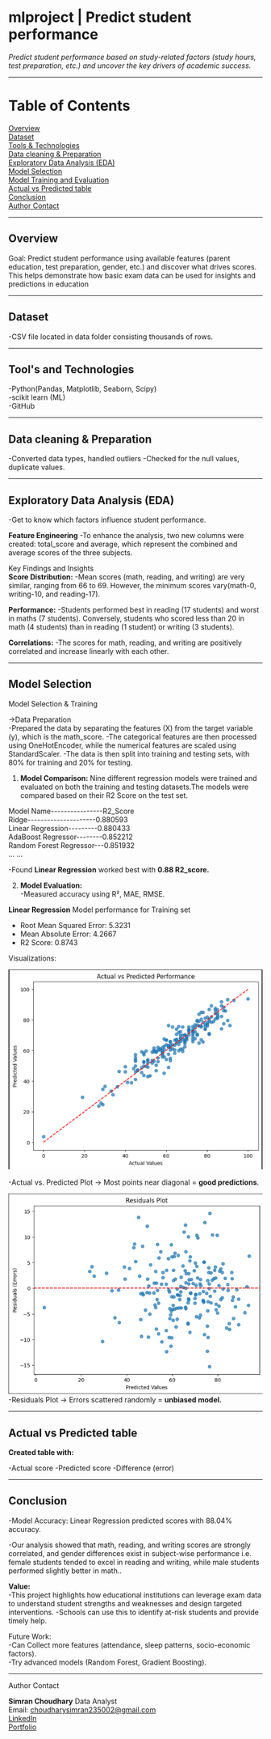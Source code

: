 # mlproject | Predict student performance

_Predict student performance based on study-related factors (study hours, test preparation, etc.) and uncover the key drivers of academic success._

---

# Table of Contents
<a href="#overview">Overview</a><br>
<a href="#dataset">Dataset</a><br>
<a href="#tools-technologies">Tools & Technologies</a><br>
<a href="#data-cleaning-preparation">Data cleaning & Preparation</a><br>
<a href="#exploratory-data-analysis-eda">Exploratory Data Analysis (EDA)</a><br>
<a href="#Model-Selection">Model Selection</a><br>
<a href="#Model-Training-and-Evaluation">Model Training and Evaluation</a><br>
<a href="#Actual-vs-Predicted-table">Actual vs Predicted table</a><br>
<a href="#conclusion">Conclusion</a><br>
<a href="#author-contact">Author Contact</a><br>

---
<h2><a class="anchor" id="overview"></a>Overview</h2>
Goal: Predict student performance using available features (parent education, test preparation, gender, etc.) and discover what drives scores.
This helps demonstrate how basic exam data can be used for insights and predictions in education

---
<h2><a class="anchor" id="dataset"></a>Dataset</h2>

-CSV file located in data folder consisting thousands of rows.<br>

---
<h2><a class="anchor" id="tools-technologies"></a>Tool's and Technologies</h2>

-Python(Pandas, Matplotlib, Seaborn, Scipy)<br>
-scikit learn (ML)<br>
-GitHub

---
<h2><a class="anchor" id="data-cleaning-preparation"></a>Data cleaning & Preparation</h2>
-Converted data types, handled outliers
-Checked for the null values, duplicate values.


---
<h2><a class="anchor" id="exploratory-data-analysis-eda"></a>Exploratory Data Analysis (EDA)</h2>
-Get to know which factors influence student performance.

**Feature Engineering**
-To enhance the analysis, two new columns were created: total_score and average, which represent the combined and average scores of the three subjects.

Key Findings and Insights<br>
**Score Distribution:**
-Mean scores (math, reading, and writing) are very similar, ranging from 66 to 69. However, the minimum scores vary(math-0, writing-10, and reading-17).

**Performance:**
-Students performed best in reading (17 students) and worst in maths (7 students). 
Conversely, students who scored less than 20 in math (4 students) than in reading (1 student) or writing (3 students).

**Correlations:**
-The scores for math, reading, and writing are positively correlated and increase linearly with each other.


---
<h2><a class="anchor" id="Model-Selection"></a>Model Selection</h2>
Model Selection & Training

->Data Preparation<br>
   -Prepared the data by separating the features (X) from the target variable (y), which is the math_score. 
   -The categorical features are then processed using OneHotEncoder, while the numerical features are scaled using StandardScaler. 
   -The data is then split into training and testing sets, with 80% for training and 20% for testing.

1. **Model Comparison:**
Nine different regression models were trained and evaluated on both the training and testing datasets.The models were compared based on their R2 Score on the test set.

Model Name----------------R2_Score<br>
Ridge---------------------0.880593<br>
Linear Regression---------0.880433<br>
AdaBoost Regressor--------0.852212<br>
Random Forest Regressor---0.851932<br>
...                       ...

-Found **Linear Regression** worked best with **0.88 R2_score.**

2. **Model Evaluation:**<br>
-Measured accuracy using R², MAE, RMSE.

**Linear Regression**
 Model performance for Training set
- Root Mean Squared Error: 5.3231
- Mean Absolute Error: 4.2667
- R2 Score: 0.8743

Visualizations:


![Actual vs Predicted Value](images/ActualVsPredicted.png)
<br>

-Actual vs. Predicted Plot → Most points near diagonal = **good predictions**.<br>


![Residuals Plot](images/residualplot.png)
<br>
-Residuals Plot → Errors scattered randomly = **unbiased model.**

---
<h2><a class="anchor" id="Actual-vs-Predicted-table"></a>Actual vs Predicted table</h2>

**Created table with:**

-Actual score
-Predicted score
-Difference (error)

---
<h2><a class="anchor" id="conclusion"></a>Conclusion</h2>

-Model Accuracy: Linear Regression predicted scores with 88.04% accuracy.

-Our analysis showed that math, reading, and writing scores are strongly correlated, and gender differences exist in subject-wise performance i.e. female students tended to excel in reading and writing, while male students performed slightly better in math.. 

**Value:**<br>
      -This project highlights how educational institutions can leverage exam data to understand student strengths and weaknesses and design targeted interventions.
      -Schools can use this to identify at-risk students and provide timely help.

Future Work:<br>
-Can Collect more features (attendance, sleep patterns, socio-economic factors).<br>
-Try advanced models (Random Forest, Gradient Boosting).

---
<h><a class="anchor" id="author-contact"></a>Author Contact</h2>

**Simran Choudhary**
Data Analyst <br>
Email: choudharysimran235002@gmail.com <br>
[LinkedIn](https://www.linkedin.com/in/simran-choudhary-04a953299/) <br>
[Portfolio](https://portfoliosimran23.netlify.app/)